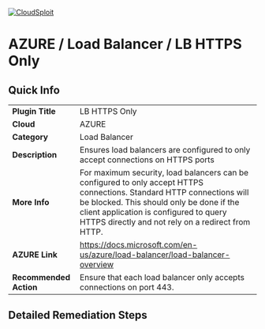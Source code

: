 [![CloudSploit](https://cloudsploit.com/img/logo-new-big-text-100.png "CloudSploit")](https://cloudsploit.com)

# AZURE / Load Balancer / LB HTTPS Only

## Quick Info

| | |
|-|-|
| **Plugin Title** | LB HTTPS Only |
| **Cloud** | AZURE |
| **Category** | Load Balancer |
| **Description** | Ensures load balancers are configured to only accept connections on HTTPS ports |
| **More Info** | For maximum security, load balancers can be configured to only accept HTTPS connections. Standard HTTP connections will be blocked. This should only be done if the client application is configured to query HTTPS directly and not rely on a redirect from HTTP. |
| **AZURE Link** | https://docs.microsoft.com/en-us/azure/load-balancer/load-balancer-overview |
| **Recommended Action** | Ensure that each load balancer only accepts connections on port 443. |

## Detailed Remediation Steps

